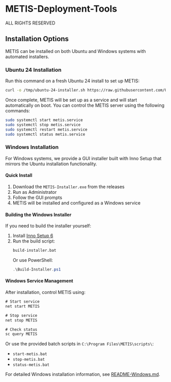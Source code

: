# METIS-Deployment-Tools

ALL RIGHTS RESERVED

## Installation Options

METIS can be installed on both Ubuntu and Windows systems with automated installers.

### Ubuntu 24 Installation

Run this command on a fresh Ubuntu 24 install to set up METIS:

```bash
curl -o /tmp/ubuntu-24-installer.sh https://raw.githubusercontent.com/USAFA-Multi-Domain-Lab/METIS-Deployment-Tools/master/ubuntu-24-installer.sh && chmod +x /tmp/ubuntu-24-installer.sh && sudo /tmp/ubuntu-24-installer.sh && rm /tmp/ubuntu-24-installer.sh
```

Once complete, METIS will be set up as a service and will start automatically on boot. You can control the METIS server using the following commands:

```bash
sudo systemctl start metis.service
sudo systemctl stop metis.service
sudo systemctl restart metis.service
sudo systemctl status metis.service
```

### Windows Installation

For Windows systems, we provide a GUI installer built with Inno Setup that mirrors the Ubuntu installation functionality.

#### Quick Install

1. Download the `METIS-Installer.exe` from the releases
2. Run as Administrator
3. Follow the GUI prompts
4. METIS will be installed and configured as a Windows service

#### Building the Windows Installer

If you need to build the installer yourself:

1. Install [Inno Setup 6](https://jrsoftware.org/isdl.php)
2. Run the build script:
   ```cmd
   build-installer.bat
   ```
   Or use PowerShell:
   ```powershell
   .\Build-Installer.ps1
   ```

#### Windows Service Management

After installation, control METIS using:

```cmd
# Start service
net start METIS

# Stop service
net stop METIS

# Check status
sc query METIS
```

Or use the provided batch scripts in `C:\Program Files\METIS\scripts\`:

- `start-metis.bat`
- `stop-metis.bat`
- `status-metis.bat`

For detailed Windows installation information, see [README-Windows.md](README-Windows.md).
